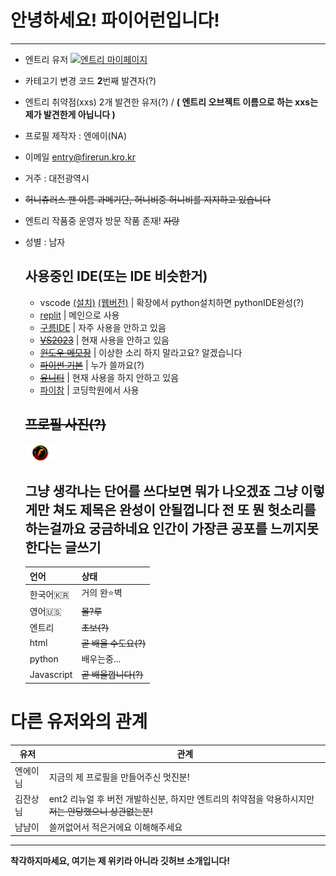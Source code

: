 # 안녕하세요! 파이어런입니다!  
---
- 엔트리 유저 <a href="https://playentry.org/profile/5facc4019089070304dc9ce5?sort=created&term=all">![엔트리 마이페이지](https://img.shields.io/badge/Entry-Profile-green?style=flat-square)</a>
- 카테고기 변경 코드 **2**번째 발견자(?)
- 엔트리 취약점(xxs) 2개 발견한 유저(?) / **( 엔트리 오브젝트 이름으로 하는 xxs는 제가 발견한게 아닙니다 )**
- 프로필 제작자 : 엔에이(NA)
- 이메일 [entry@firerun.kro.kr](mailto:entry@firerun.kro.kr)
- 거주 : 대전광역시
- ~~허니츄러스 팬 이름 과메기단, 허니비중 허니비를 지지하고 있습니다~~
- 엔트리 작품중 운영자 방문 작품 존재! ~~자랑~~
- 성별 : 남자

  ## 사용중인 IDE(또는 IDE 비슷한거)
  - vscode [(설치)](https://code.visualstudio.com/) [(웹버전)](https://vscode.dev) | 확장에서 python설치하면 pythonIDE완성(?)
  - [replit](http://replit.com) | 메인으로 사용
  - [구름IDE](https://www.goorm.io/) | 자주 사용을 안하고 있음
  - ~~[VS2023](https://visualstudio.microsoft.com/)~~ | 현재 사용을 안하고 있음
  - ~~[윈도우 메모장](https://apps.microsoft.com/store/detail/windows-notepad/9MSMLRH6LZF3)~~ | 이상한 소리 하지 말라고요? 알겠습니다
  - ~~[파이썬 기본](https://python.org/)~~ | 누가 쓸까요(?)
  - ~~[유니티](https://unity.com/)~~ | 현재 사용을 하지 안하고 있음
  - [파이참](https://jetbrains.com/ko-kr/pycharm/) | 코딩학원에서 사용

  ## ~~프로필 사진(?)~~
  <img src="FireRun.png" width=10% heigth=10%>

  ## 그냥 생각나는 단어를 쓰다보면 뭐가 나오겠죠 그냥 이렇게만 쳐도 제목은 완성이 안될껍니다 전 또 뭔 헛소리를 하는걸까요 궁금하네요 인간이 가장큰 공포를 느끼지못한다는 글쓰기<br>

  언어 | 상태
  ---- | --
  한국어🇰🇷 | 거의 완:star:벽
  영어🇺🇸 | ~~몰?루~~
  엔트리 | ~~초보(?)~~
  html | ~~곧 배울 수도요(?)~~
  python | 배우는중...
  Javascript | ~~곧 배울껍니다(?)~~
  
# 다른 유저와의 관계
유저 | 관계
--- | ---
엔에이님 | 지금의 제 프로필을 만들어주신 멋진분!
김잔상님 | ent2 리뉴얼 후 버전 개발하신분, 하지만 엔트리의 취약점을 악용하시지만 ~~저는 안당했으니 상관없는분!~~
냠냠이 | 쓸꺼없어서 적은거에요 이해해주세요


---
**착각하지마세요, 여기는 제 위키라 아니라 깃허브 소개입니다!**
